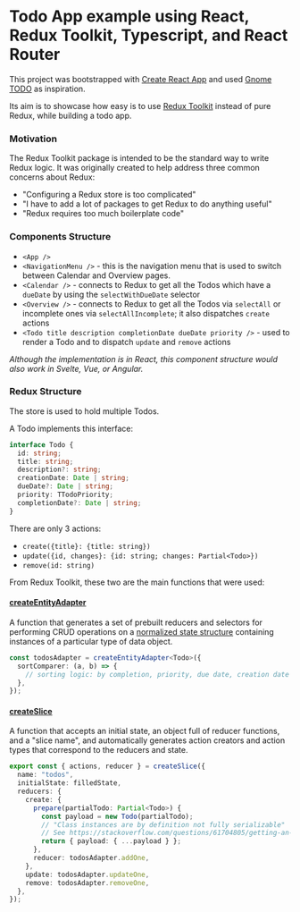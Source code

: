 # Todo App example using React, Redux Toolkit, Typescript, and React Router

This project was bootstrapped with [Create React App](https://github.com/facebook/create-react-app) and used [Gnome TODO](https://wiki.gnome.org/Apps/Todo) as inspiration.

Its aim is to showcase how easy is to use [Redux Toolkit](https://redux-toolkit.js.org/) instead of pure Redux, while building a todo app.

### Motivation

The Redux Toolkit package is intended to be the standard way to write Redux logic. It was originally created to help address three common concerns about Redux:

- "Configuring a Redux store is too complicated"
- "I have to add a lot of packages to get Redux to do anything useful"
- "Redux requires too much boilerplate code"

### Components Structure

- `<App />`
- `<NavigationMenu />` - this is the navigation menu that is used to switch between Calendar and Overview pages.
- `<Calendar />` - connects to Redux to get all the Todos which have a `dueDate` by using the `selectWithDueDate` selector
- `<Overview />` - connects to Redux to get all the Todos via `selectAll` or incomplete ones via `selectAllIncomplete`; it also dispatches `create` actions
- `<Todo title description completionDate dueDate priority />` - used to render a Todo and to dispatch `update` and `remove` actions

_Although the implementation is in React, this component structure would also work in Svelte, Vue, or Angular._

### Redux Structure

The store is used to hold multiple Todos.

A Todo implements this interface:

```typescript
interface Todo {
  id: string;
  title: string;
  description?: string;
  creationDate: Date | string;
  dueDate?: Date | string;
  priority: TTodoPriority;
  completionDate?: Date | string;
}
```

There are only 3 actions:

- `create({title}: {title: string})`
- `update({id, changes}: {id: string; changes: Partial<Todo>})`
- `remove(id: string)`

From Redux Toolkit, these two are the main functions that were used:

#### [createEntityAdapter](https://redux-toolkit.js.org/api/createEntityAdapter)

A function that generates a set of prebuilt reducers and selectors for performing CRUD operations on a [normalized state structure](https://redux.js.org/recipes/structuring-reducers/normalizing-state-shape) containing instances of a particular type of data
object.

```typescript
const todosAdapter = createEntityAdapter<Todo>({
  sortComparer: (a, b) => {
    // sorting logic: by completion, priority, due date, creation date
  },
});
```

#### [createSlice](https://redux-toolkit.js.org/api/createSlice)

A function that accepts an initial state, an object full of reducer functions, and a "slice name", and automatically generates action creators and action types that correspond to the reducers and state.

```typescript
export const { actions, reducer } = createSlice({
  name: "todos",
  initialState: filledState,
  reducers: {
    create: {
      prepare(partialTodo: Partial<Todo>) {
        const payload = new Todo(partialTodo);
        // "Class instances are by definition not fully serializable"
        // See https://stackoverflow.com/questions/61704805/getting-an-error-a-non-serializable-value-was-detected-in-the-state-when-using
        return { payload: { ...payload } };
      },
      reducer: todosAdapter.addOne,
    },
    update: todosAdapter.updateOne,
    remove: todosAdapter.removeOne,
  },
});
```
